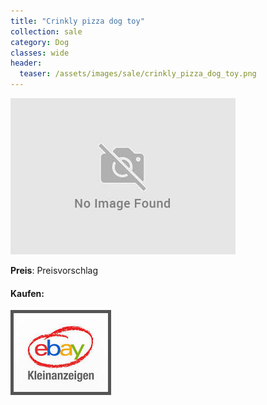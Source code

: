```yaml
---
title: "Crinkly pizza dog toy"
collection: sale
category: Dog
classes: wide
header: 
  teaser: /assets/images/sale/crinkly_pizza_dog_toy.png
---
```




<a href="">
  <img src="/assets/images/sale/crinkly_pizza_dog_toy.png" alt="Crinkly pizza dog toy">
</a>

**Preis**: Preisvorschlag


#### Kaufen:
<a href="">
  <img src="/assets/images/ebay.png" alt="Ebay Kleinanzeigen" style="border: 5px solid #555">
</a>

